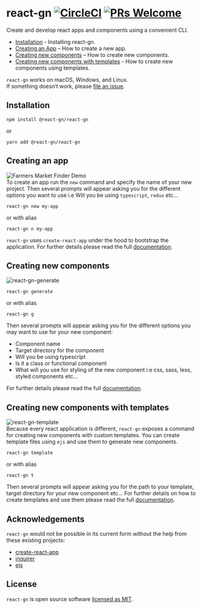 # react-gn [![CircleCI](https://circleci.com/gh/NdagiStanley/python_app.svg?style=svg)](https://circleci.com/gh/D-Andreev/react-gn) [![PRs Welcome](https://img.shields.io/badge/PRs-welcome-green.svg)](https://github.com/D-Andreev/react-gn/blob/master/CONTRIBUTING.md)

Create and develop react apps and components using a convenient CLI.

- [Installation](#install) - Installing react-gn.
- [Creating an App](#creating-an-app) – How to create a new app.
- [Creating new components](#creating-components) – How to create new components.
- [Creating new components with templates](#creating-components-templates) - How to create new components using templates.

`react-gn` works on macOS, Windows, and Linux.<br>
If something doesn’t work, please [file an issue](https://github.com/D-Andreev/react-gn/issues/new).<br>

<a name="install"></a>
## Installation
```shell script
npm install @react-gn/react-gn
```
or
```shell script
yarn add @react-gn/react-gn
```

<a name="creating-an-app"></a>
## Creating an app
![Farmers Market Finder Demo](https://i.imgur.com/UCGN1mA.gif)<br>
To create an app run the `new` command and specify the name of your new project. Then several prompts will appear asking you for the different options you want to use i.e Will you be using `typescript`, `redux` etc...
```shell script
react-gn new my-app
```
or with alias
```shell script
react-gn n my-app
```
`react-gn` uses `create-react-app` under the hood to bootstrap the application. For further details please read the full [documentation](https://github.com/D-Andreev/react-gn).

<a name="creating-components"></a>
## Creating new components
![react-gn-generate](https://i.imgur.com/IUN1a81.gif)<br>
```shell script
react-gn generate
```
or with alias
```shell script
react-gn g
```
Then several prompts will appear asking you for the different options you may want to use for your new component:
 * Component name
 * Target directory for the component
 * Will you be using typescript
 * Is it a class or functional component
 * What will you use for styling of the new component i.e css, sass, less, styled components etc...
 
 For further details please read the full [documentation](https://github.com/D-Andreev/react-gn).
 
 <a name="creating-components-templates"></a>
 ## Creating new components with templates
![react-gn-template](https://i.imgur.com/bDBNYa5.gif)<br>
Because every react application is different, `react-gn` exposes a command for creating new components with custom templates.
You can create template files using `ejs` and use them to generate new components.
 ```shell script
react-gn template
```
or with alias
```shell script
react-gn t
```
Then several prompts will appear asking you for the path to your template, target directory for your new component etc...
For further details on how to create templates and use them please read the full [documentation](https://github.com/D-Andreev/react-gn).

## Acknowledgements
`react-gn` would not be possible in its current form without the help from these existing projects:
* [create-react-app](https://github.com/facebook/create-react-app/)
* [inquirer](https://github.com/SBoudrias/Inquirer.js/)
* [ejs](https://github.com/mde/ejs)

## License
`react-gn` is open source software [licensed as MIT](https://github.com/D-Andreev/react-gn/blob/master/LICENSE).